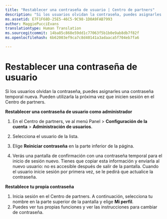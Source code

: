 ```yaml
---
title: "Restablecer una contraseña de usuario | Centro de partners"
description: "Si los usuarios olvidan la contraseña, puedes asignarles una contraseña temporal nueva. Pueden usarla la próxima vez que inicien sesión en el Centro de partners."
ms.assetid: E7F1F68D-25E5-46C5-9C98-1D0A9FAB7993
author: MaggiePucciEvans
translationtype: Human Translation
ms.sourcegitcommit: 14ba85c868e59dd1c77063f5b1b0e9ab8db7f82f
ms.openlocfilehash: 6b62003ef9ca7c8d40141a3adaaca5f704eb7fa6

---
```


# Restablecer una contraseña de usuario


Si los usuarios olvidan la contraseña, puedes asignarles una contraseña temporal nueva. Pueden utilizarla la próxima vez que inicien sesión en el Centro de partners.

**Restablecer una contraseña de usuario como administrador**

1.  En el Centro de partners, ve al menú Panel &gt; **Configuración de la cuenta** &gt; **Administración de usuarios**.
2.  Selecciona el usuario de la lista.

3.  Elige **Reiniciar contraseña** en la parte inferior de la página.

4.  Verás una pantalla de confirmación con una contraseña temporal para el inicio de sesión nuevo. Tienes que copiar esta información y enviarla al nuevo usuario: no es accesible después de salir de la pantalla. Cuando el usuario inicie sesión por primera vez, se le pedirá que actualice la contraseña.

**Restablece tu propia contraseña**

1.  Inicia sesión en el Centro de partners. A continuación, selecciona tu nombre en la parte superior de la pantalla y elige **Mi perfil**.
2.  Puedes ver tus propias funciones y ver las instrucciones para cambiar de contraseña.

 

 






<!--HONumber=Nov16_HO4-->


